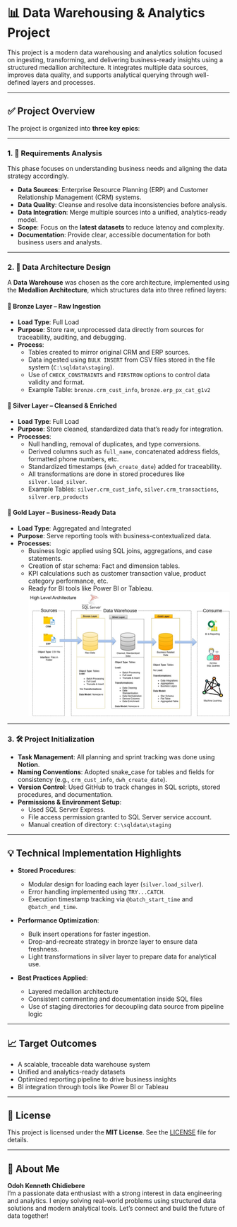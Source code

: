 # 📊 Data Warehousing & Analytics Project

This project is a modern data warehousing and analytics solution focused on ingesting, transforming, and delivering business-ready insights using a structured medallion architecture. It integrates multiple data sources, improves data quality, and supports analytical querying through well-defined layers and processes.

---

## ✅ Project Overview

The project is organized into **three key epics**:

---

### 1. 📌 Requirements Analysis

This phase focuses on understanding business needs and aligning the data strategy accordingly.

- **Data Sources**: Enterprise Resource Planning (ERP) and Customer Relationship Management (CRM) systems.  
- **Data Quality**: Cleanse and resolve data inconsistencies before analysis.  
- **Data Integration**: Merge multiple sources into a unified, analytics-ready model.  
- **Scope**: Focus on the **latest datasets** to reduce latency and complexity.  
- **Documentation**: Provide clear, accessible documentation for both business users and analysts.

---

### 2. 🧱 Data Architecture Design

A **Data Warehouse** was chosen as the core architecture, implemented using the **Medallion Architecture**, which structures data into three refined layers:

#### 🥉 Bronze Layer – Raw Ingestion
- **Load Type**: Full Load  
- **Purpose**: Store raw, unprocessed data directly from sources for traceability, auditing, and debugging.  
- **Process**:
  - Tables created to mirror original CRM and ERP sources.
  - Data ingested using `BULK INSERT` from CSV files stored in the file system (`C:\sqldata\staging`).
  - Use of `CHECK_CONSTRAINTS` and `FIRSTROW` options to control data validity and format.
  - Example Table: `bronze.crm_cust_info`, `bronze.erp_px_cat_g1v2`

#### 🥈 Silver Layer – Cleansed & Enriched
- **Load Type**: Full Load  
- **Purpose**: Store cleaned, standardized data that’s ready for integration.  
- **Processes**:
  - Null handling, removal of duplicates, and type conversions.
  - Derived columns such as `full_name`, concatenated address fields, formatted phone numbers, etc.
  - Standardized timestamps (`dwh_create_date`) added for traceability.
  - All transformations are done in stored procedures like `silver.load_silver`.
  - Example Tables: `silver.crm_cust_info`, `silver.crm_transactions`, `silver.erp_products`

#### 🥇 Gold Layer – Business-Ready Data
- **Load Type**: Aggregated and Integrated  
- **Purpose**: Serve reporting tools with business-contextualized data.  
- **Processes**:
  - Business logic applied using SQL joins, aggregations, and case statements.
  - Creation of star schema: Fact and dimension tables.
  - KPI calculations such as customer transaction value, product category performance, etc.
  - Ready for BI tools like Power BI or Tableau.
  ![High Level Architecture](https://raw.githubusercontent.com/KennethOdoh157/sql-data-warehouse-project/main/docs/high_level_architecture.jpg)
---

### 3. 🛠️ Project Initialization

- **Task Management**: All planning and sprint tracking was done using **Notion**.
- **Naming Conventions**: Adopted snake_case for tables and fields for consistency (e.g., `crm_cust_info`, `dwh_create_date`).
- **Version Control**: Used GitHub to track changes in SQL scripts, stored procedures, and documentation.
- **Permissions & Environment Setup**:
  - Used SQL Server Express.
  - File access permission granted to SQL Server service account.
  - Manual creation of directory: `C:\sqldata\staging`

---

## 💡 Technical Implementation Highlights

- **Stored Procedures**: 
  - Modular design for loading each layer (`silver.load_silver`).
  - Error handling implemented using `TRY...CATCH`.
  - Execution timestamp tracking via `@batch_start_time` and `@batch_end_time`.

- **Performance Optimization**:
  - Bulk insert operations for faster ingestion.
  - Drop-and-recreate strategy in bronze layer to ensure data freshness.
  - Light transformations in silver layer to prepare data for analytical use.

- **Best Practices Applied**:
  - Layered medallion architecture
  - Consistent commenting and documentation inside SQL files
  - Use of staging directories for decoupling data source from pipeline logic

---

## 📈 Target Outcomes

- A scalable, traceable data warehouse system  
- Unified and analytics-ready datasets  
- Optimized reporting pipeline to drive business insights  
- BI integration through tools like Power BI or Tableau

---

## 📄 License

This project is licensed under the **MIT License**. See the [LICENSE](LICENSE) file for details.

---

## 🙋 About Me

**Odoh Kenneth Chidiebere**  
I’m a passionate data enthusiast with a strong interest in data engineering and analytics. I enjoy solving real-world problems using structured data solutions and modern analytical tools. Let’s connect and build the future of data together!

